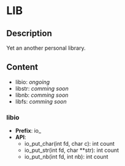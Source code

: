# LIB
## Description
Yet an another personal library.
## Content
- libio: *ongoing*
- libstr: *comming soon*
- libnb: *comming soon*
- libfs: *comming soon*
### libio
- **Prefix**: io_
- **API**:
    - io_put_char(int fd, char c): int count
    - io_put_str(int fd, char **str): int count
    - io_put_nb(int fd, int nb): int count
